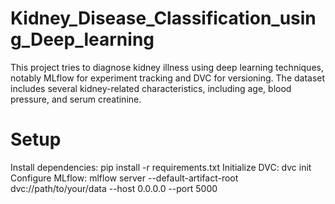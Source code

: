 # Kidney_Disease_Classification_using_Deep_learning
This project tries to diagnose kidney illness using deep learning techniques, notably MLflow for experiment tracking and DVC for versioning. The dataset includes several kidney-related characteristics, including age, blood pressure, and serum creatinine.

# Setup
Install dependencies: pip install -r requirements.txt
Initialize DVC: dvc init
Configure MLflow: mlflow server --default-artifact-root dvc://path/to/your/data --host 0.0.0.0 --port 5000

